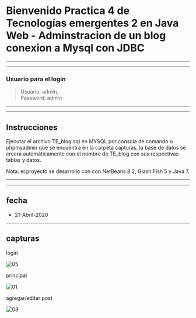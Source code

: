 # Bienvenido Practica 4 de Tecnologías emergentes 2 en Java Web - Adminstracion de un blog conexion a Mysql con JDBC
----


----
### Usuario para el login

> Usuario: admin,   
> Password: admin
----

----

## Instrucciones

Ejecutar el archivo TE_blog.sql en MYSQL por consola de comando o phpmyadmin
que se encuentra en la carpeta capturas, 
la base de datos se creara automáticamente 
con el nombre de TE_blog con sus respectivas tablas y datos.

Nota: el proyecto se desarrollo con con NetBeans 8.2, Glash Fish 5 y Java 7.

----


----
## fecha
* 21-Abril-2020 

----
## capturas
 login

![05](https://user-images.githubusercontent.com/56971398/82599987-2c048d80-9b7b-11ea-99c1-3f52e8f44182.png)

principal

![01](https://user-images.githubusercontent.com/56971398/82600250-a208f480-9b7b-11ea-816b-c879bacc8c88.png)


agregar/editar post

![03](https://user-images.githubusercontent.com/56971398/82600500-00ce6e00-9b7c-11ea-8d49-23a2bbb8f2b2.png)




